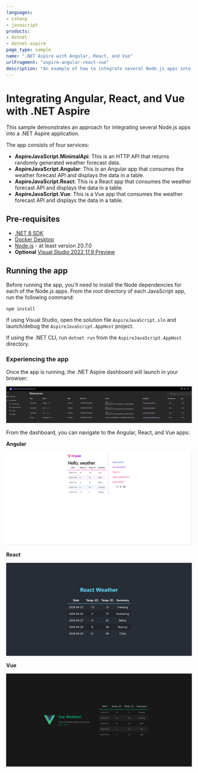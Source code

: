 ```yaml
---
languages:
- csharp
- javascript
products:
- dotnet
- dotnet-aspire
page_type: sample
name: ".NET Aspire with Angular, React, and Vue"
urlFragment: "aspire-angular-react-vue"
description: "An example of how to integrate several Node.js apps into a .NET Aspire app."
---
```


# Integrating Angular, React, and Vue with .NET Aspire

This sample demonstrates an approach for integrating several Node.js apps into a .NET Aspire application.

The app consists of four services:

- **AspireJavaScript.MinimalApi**: This is an HTTP API that returns randomly generated weather forecast data.
- **AspireJavaScript.Angular**: This is an Angular app that consumes the weather forecast API and displays the data in a table.
- **AspireJavaScript.React**: This is a React app that consumes the weather forecast API and displays the data in a table.
- **AspireJavaScript.Vue**: This is a Vue app that consumes the weather forecast API and displays the data in a table.

## Pre-requisites

- [.NET 8 SDK](https://dotnet.microsoft.com/download/dotnet/8.0)
- [Docker Desktop](https://www.docker.com/products/docker-desktop/)
- [Node.js](https://nodejs.org) - at least version 20.7.0
- **Optional** [Visual Studio 2022 17.9 Preview](https://visualstudio.microsoft.com/vs/preview/)

## Running the app

Before running the app, you'll need to install the Node dependencies for each of the Node.js apps. From the root directory of each JavaScript app, run the following command:

```
npm install
```

If using Visual Studio, open the solution file `AspireJavaScript.sln` and launch/debug the `AspireJavaScript.AppHost` project.

If using the .NET CLI, run `dotnet run` from the `AspireJavaScript.AppHost` directory.

### Experiencing the app

Once the app is running, the .NET Aspire dashboard will launch in your browser:

![.NET Aspire dashboard](./images/aspire-dashboard.png)

From the dashboard, you can navigate to the Angular, React, and Vue apps:

**Angular**

![Angular app](./images/angular-app.png)

**React**

![React app](./images/react-app.png)

**Vue**

![Vue app](./images/vue-app.png)
